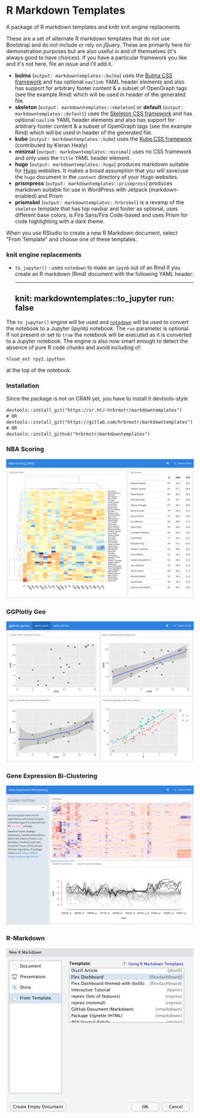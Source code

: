 # R Markdown Templates

A package of R markdown templates and knitr knit engine replacments

These are a set of alternate R markdown templates that do not use Bootstrap and do not include or rely on jQuery. These are primarily here for demonstration purposes but are also useful in and of themselves (it's always good to have choices). If you have a particular framework you like and it's not here, file an issue and I'll add it.

- **bulma** (`output: markdowntemplates::bulma`) uses the [Bulma CSS framework](http://bulma.io) and has optional `navlink` YAML header elements and also has support for arbitrary footer content & a subset of OpenGraph tags (see the example Rmd) which will be used in header of the generated file.
- **skeleton** (`output: markdowntemplates::skeleton`) or **default** (`output: markdowntemplates::default`) uses the [Skeleton CSS framework](http://getskeleton.com) and has optional `navlink` YAML header elements and also has support for arbitrary footer content & a subset of OpenGraph tags (see the example Rmd) which will be used in header of the generated file.
- **kube** (`output: markdowntemplates::kube`) uses the [Kube CSS framework](https://imperavi.com/kube/) (contributed by Kieran Healy)
- **minimal** (`output: markdowntemplates::minimal`) uses no CSS framework and only uses the `title` YAML header element.
- **hugo** (`output: markdowntemplates::hugo`) produces markdown suitable for [Hugo](https://gohugo.io/) websites. It makes a broad assumption that you will save/use the `hugo` document in the `content` directory of your Hugo websites. 
- **prismpress** (`output: markdowntemplates::prismpress`) produces markdown suitable for use in WordPress with Jetpack (markdown-enabled) and Prism
- **prismskel** (`output: markdowntemplates::hrbrskel`) is a revamp of
the `skeleton` template that has top navbar and footer as optional, uses different
base colors, is Fira Sans/Fira Code-based and uses Prism for code highlighting
with a dark theme.

When you use RStudio to create a new R Markdown document, select "From Template" and choose one of these templates.

### knit engine replacements

- `to_jupyter()` : uses `notedown` to make an `ipynb` out of an Rmd
If you create an R markdown (Rmd) document with the following YAML header:

    ---
    knit: markdowntemplates::to_jupyter
    run: false
    ---

The `to_jupyter()` engine will be used and [`notedown`](https://github.com/aaren/notedown) will be used to convert the notebook to a Jupyter (ipynb) notebook. The `run` parameter is optional. If not present or set to `true` the notebook will be executed as it is converted to a Jupyter notebook. The engine is also now smart enough to detect the absence of pure R code chunks and avoid including of:

    %load_ext rpy2.ipython
    
at the top of the notebook.

### Installation

Since the package is not on CRAN yet, you have to install it devtools-style

```
devtools::install_git("https://sr.ht/~hrbrmstr/markdowntemplates")
# OR
devtools::install_git("https://gitlab.com/hrbrmstr/markdowntemplates")
# OR
devtools::install_github("hrbrmstr/markdowntemplates")
```

### NBA Scoring

![](img/1.png)

### GGPlotly Geo

![](img/2.png)

### Gene Expression Bi-Clustering

![](img/3.png)

### R-Markdown

![](img/4.png)